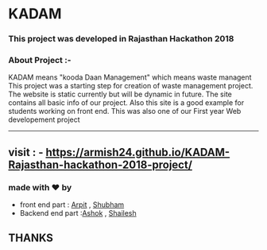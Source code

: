 # KADAM 

### This project was developed in Rajasthan Hackathon 2018

### About Project :-
KADAM means "kooda Daan Management" which means waste managent
This project was a starting step for creation of waste management project.
The website is static currently but will be dynamic in future.
The site contains all basic info of our project. 
Also this site is a good example for students working on front end.
This was also one of our First year Web developement project

----
visit : - https://armish24.github.io/KADAM-Rajasthan-hackathon-2018-project/
--
### made with :heart: by 
 * front end part : [Arpit](https://github.com/shubahmsingh) , [Shubham](https://github.com/shubham7298) 
 * Backend end part :[Ashok](https://github.com/XLAR-8) , [Shailesh](https://github.com/shellkore)
## THANKS 
